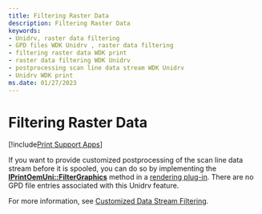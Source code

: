 ```yaml
---
title: Filtering Raster Data
description: Filtering Raster Data
keywords:
- Unidrv, raster data filtering
- GPD files WDK Unidrv , raster data filtering
- filtering raster data WDK print
- raster data filtering WDK Unidrv
- postprocessing scan line data stream WDK Unidrv
- Unidrv WDK print
ms.date: 01/27/2023
---
```


# Filtering Raster Data

[!include[Print Support Apps](../includes/print-support-apps.md)]

If you want to provide customized postprocessing of the scan line data stream before it is spooled, you can do so by implementing the [**IPrintOemUni::FilterGraphics**](/windows-hardware/drivers/ddi/prcomoem/nf-prcomoem-iprintoemuni-filtergraphics) method in a [rendering plug-in](rendering-plug-ins.md). There are no GPD file entries associated with this Unidrv feature.

For more information, see [Customized Data Stream Filtering](customized-data-stream-filtering.md).
